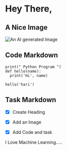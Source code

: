 # Hey There, 

## A Nice Image
![An AI generated Image](https://images.hindustantimes.com/tech/img/2023/01/19/960x540/AI_generated_art_1674113313038_1674113318035_1674113318035.jpg)


## Code Markdown
```
print(" Python Program ")
def hello(name):
  print('Hi', name)
  
hello('hari')
```

## Task Markdown
- [x] Create Heading
- [x] Add an Image
- [x] Add Code and task


I Love Machine Learning.....
